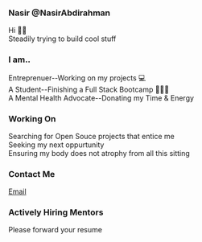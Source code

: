 ### Nasir @NasirAbdirahman
Hi 👋🏾 <br>
Steadily trying to build cool stuff

### I am..

Entreprenuer--Working on my projects 💻<br>
A Student--Finishing a Full Stack Bootcamp 👨🏾‍🎓<br>
A Mental Health Advocate--Donating my Time & Energy<br>


### Working On

Searching for Open Souce projects that entice me<br>
Seeking my next oppurtunity<br>
Ensuring my body does not atrophy from all this sitting<br>


### Contact Me
[Email](mailto:nasir.a.abdirahman@outlook.com)

### Actively Hiring Mentors
Please forward your resume 
